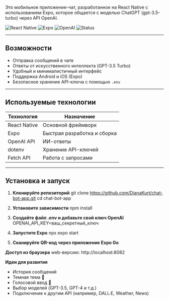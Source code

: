Это мобильное приложение-чат, разработанное на React Native с использованием Expo, которое общается с моделью ChatGPT (gpt-3.5-turbo) через API OpenAI.

![React Native](https://img.shields.io/badge/React%20Native-blue?logo=react)
![Expo](https://img.shields.io/badge/Expo-000020?logo=expo)
![OpenAI](https://img.shields.io/badge/OpenAI-412991?logo=openai)
![Status](https://img.shields.io/badge/Status-Working-brightgreen)

---

## Возможности

-  Отправка сообщений в чате
-  Ответы от искусственного интеллекта (GPT-3.5 Turbo)
-  Удобный и минималистичный интерфейс
-  Поддержка Android и iOS (Expo)
-  Безопасное хранение API-ключа с помощью `.env`

---

## Используемые технологии

| Технология     | Назначение                      |
|----------------|---------------------------------|
| React Native   | Основной фреймворк              |
| Expo           | Быстрая разработка и сборка     |
| OpenAI API     | ИИ-ответы                       |
| dotenv         | Хранение API-ключей             |
| Fetch API      | Работа с запросами              |

---


##  Установка и запуск

1. **Клонируйте репозиторий**
   git clone https://github.com/DianaKurt/chat-bot-app.git
   cd chat-bot-app

2. **Установите зависимости**
    npm install
3. **Создайте файл .env и добавьте свой ключ OpenAI**
   OPENAI_API_KEY=ваш_секретный_ключ
   
4. **Запустите Expo**
   npx expo start
   
5. **Сканируйте QR-код через приложение Expo Go**


**Доступ из браузера**
web-версию:
http://localhost:8082

**Идеи для развития**
- История сообщений
- Темная тема 🌙
- Голосовой ввод 🎤
- Выбор моделей (GPT-3.5, GPT-4 и т.д.)
- Подключение к другим API (например, DALL·E, Weather, News)
